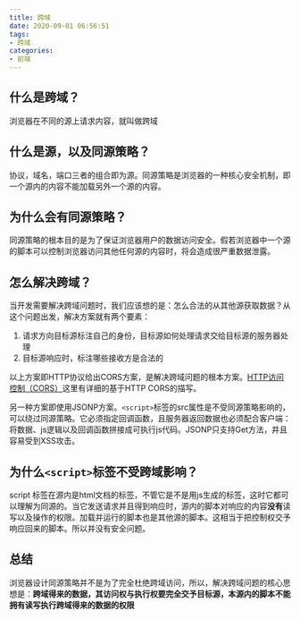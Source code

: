```yaml
---
title: 跨域
date: 2020-09-01 06:56:51
tags:
- 跨域
categories:
- 前端
---
```


 ## 什么是跨域？

浏览器在不同的源上请求内容，就叫做跨域

## 什么是源，以及同源策略？

协议，域名，端口三者的组合即为源。同源策略是浏览器的一种核心安全机制，即一个源内的内容不能加载另外一个源的内容。

## 为什么会有同源策略？

同源策略的根本目的是为了保证浏览器用户的数据访问安全。假若浏览器中一个源的脚本可以控制浏览器访问其他任何源的内容时，将会造成很严重数据泄露。

## 怎么解决跨域？

当开发需要解决跨域问题时，我们应该想的是：怎么合法的从其他源获取数据？从这个问题出发，解决方案就有两个要素：

1. 请求方向目标源标注自己的身份，目标源如何处理请求交给目标源的服务器处理
2. 目标源响应时，标注哪些接收方是合法的

以上方案即HTTP协议给出CORS方案，是解决跨域问题的根本方案。[HTTP访问控制（CORS）](https://developer.mozilla.org/zh-CN/docs/Web/HTTP/Access_control_CORS "MDN")这里有详细的基于HTTP CORS的描写。

另一种方案即使用JSONP方案。`<script>`标签的src属性是不受同源策略影响的，可以绕过同源策略。它必须指定回调函数，且服务器返回数据也必须配合客户端：将数据、js逻辑以及回调函数拼接成可执行js代码。JSONP只支持Get方法，并且容易受到XSS攻击。

## 为什么`<script>`标签不受跨域影响？

script 标签在源内是html文档的标签，不管它是不是用js生成的标签，这时它都可以理解为同源的。当它发送请求并且得到响应时，源内的脚本对响应的内容**没有**读写以及操作的权限。加载并运行的脚本也是其他源的脚本。这相当于把控制权交予响应回来的脚本。所以并没有安全问题。

## 总结

浏览器设计同源策略并不是为了完全杜绝跨域访问，所以，解决跨域问题的核心思想是：__跨域得来的数据，其访问权与执行权要完全交予目标源，本源内的脚本不能拥有读写执行跨域得来的数据的权限__

